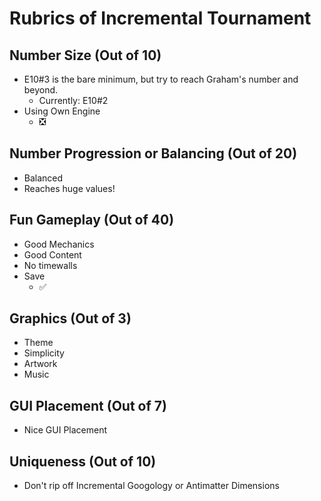 # Rubrics of Incremental Tournament

## Number Size (Out of 10)
- E10#3 is the bare minimum, but try to reach Graham's number and beyond.
  - Currently: E10#2
- Using Own Engine
	- ❎

## Number Progression or Balancing (Out of 20)
- Balanced
- Reaches huge values!

## Fun Gameplay (Out of 40)
- Good Mechanics
- Good Content
- No timewalls
- Save
  - ✅

## Graphics (Out of 3)
- Theme
- Simplicity
- Artwork
- Music

## GUI Placement (Out of 7)
- Nice GUI Placement

## Uniqueness (Out of 10)
- Don't rip off Incremental Googology or Antimatter Dimensions
